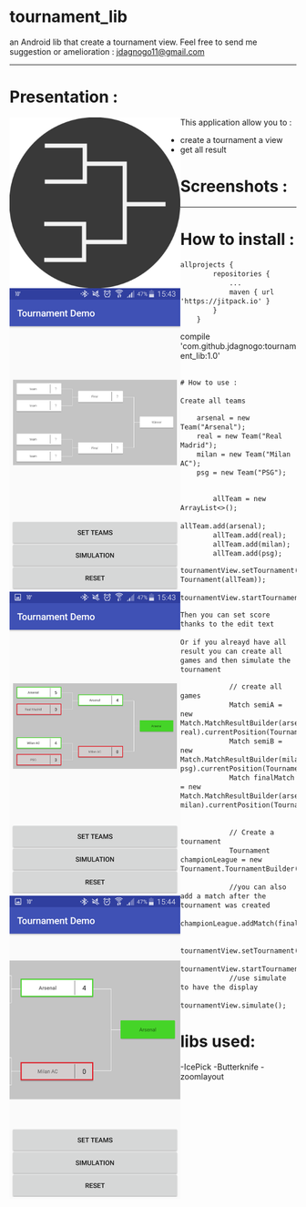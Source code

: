 # tournament_lib

an Android lib that create a tournament view.
Feel free to send me suggestion or amelioration  : jdagnogo11@gmail.com

-----------------------------------------------------------------------------------------------------------------------------

# Presentation : 

 <img src="https://github.com/jdagnogo/tournament_lib/blob/master/screenshots/logo.png" width="300" style=" float : left;">
 
This application allow you to :
  * create a tournament a view
  * get all result
  

# Screenshots : 
<img src="https://github.com/jdagnogo/tournament_lib/blob/master/screenshots/Screenshot_2017-11-14-15-43-32.png" width="300" style=" float : left;">
<img src="https://github.com/jdagnogo/tournament_lib/blob/master/screenshots/Screenshot_2017-11-14-15-43-47.png" width="300" style=" float : left;">
<img src="https://github.com/jdagnogo/tournament_lib/blob/master/screenshots/Screenshot_2017-11-14-15-44-26.png" width="300" style=" float : left;">

-----------------------------------------------------------------------------------------------------------------------------
# How to install :

```
allprojects {
		repositories {
			...
			maven { url 'https://jitpack.io' }
		}
	}
```
compile 'com.github.jdagnogo:tournament_lib:1.0'
```

# How to use :

Create all teams
```
		arsenal = new Team("Arsenal");
        real = new Team("Real Madrid");
        milan = new Team("Milan AC");
        psg = new Team("PSG");
```

        allTeam = new ArrayList<>();
        allTeam.add(arsenal);
        allTeam.add(real);
        allTeam.add(milan);
        allTeam.add(psg);
 ```       
    tournamentView.setTournament(new Tournament(allTeam));
                tournamentView.startTournament();
```
Then you can set score thanks to the edit text

Or if you alreayd have all result you can create all games and then simulate the tournament
```
                // create all games
                Match semiA = new Match.MatchResultBuilder(arsenal, real).currentPosition(TournamentRound.SemiA).scoreA(5).scoreB(0).build();
                Match semiB = new Match.MatchResultBuilder(milan, psg).currentPosition(TournamentRound.SemiB).scoreA(4).scoreB(3).build();
                Match finalMatch = new Match.MatchResultBuilder(arsenal, milan).currentPosition(TournamentRound.Final).scoreA(4).scoreB(0).build();


                // Create a tournament
                Tournament championLeague = new Tournament.TournamentBuilder(allTeam).addMatch(semiA).addMatch(semiB).build();
                
                //you can also add a match after the tournament was created
                championLeague.addMatch(finalMatch);

                tournamentView.setTournament(championLeague);
                tournamentView.startTournament();
                //use simulate to have the display
                tournamentView.simulate();

				
# libs used:

-IcePick
-Butterknife
-zoomlayout
